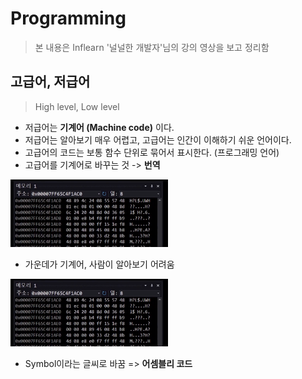 Programming
==========
> 본 내용은 Inflearn '널널한 개발자'님의 강의 영상을 보고 정리함


고급어, 저급어
------------
> High level, Low level
- 저급어는 **기계어 (Machine code)** 이다.
- 저급어는 알아보기 매우 어렵고, 고급어는 인간이 이해하기 쉬운 언어이다.
- 고급어의 코드는 보통 함수 단위로 묶어서 표시한다. (프로그래밍 언어)
- 고급어를 기계어로 바꾸는 것 -> **번역**

<img src="https://github.com/Hakunam97/TIL/blob/master/Computer%20Science/images/%EA%B8%B0%EA%B3%84%EC%96%B4.PNG" width="50%" height="30%" title="digital" alt="digital"></img>

- 가운데가 기계어, 사람이 알아보기 어려움

<img src="https://github.com/Hakunam97/TIL/blob/master/Computer%20Science/images/%EA%B8%B0%EA%B3%84%EC%96%B4.PNG" width="50%" height="30%" title="digital" alt="digital"></img>
- Symbol이라는 글씨로 바꿈 => **어셈블리 코드**